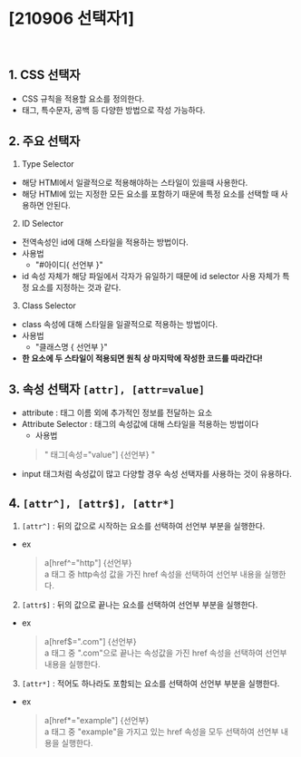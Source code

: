 # [210906 선택자1]

</br>

## 1. CSS 선택자

- CSS 규칙을 적용할 요소를 정의한다.
- 태그, 특수문자, 공백 등 다양한 방법으로 작성 가능하다.

## 2. 주요 선택자

1. Type Selector

- 해당 HTMl에서 일괄적으로 적용해야하는 스타일이 있을때 사용한다.
- 해당 HTMl에 있는 지정한 모든 요소를 포함하기 때문에 특정 요소를 선택할 때 사용하면 안된다.

2. ID Selector

- 전역속성인 id에 대해 스타일을 적용하는 방법이다.
- 사용법
  - "#아이디{ 선언부 }"
- id 속성 자체가 해당 파일에서 각자가 유일하기 때문에 id selector 사용 자체가 특정 요소를 지정하는 것과 같다.

3. Class Selector

- class 속성에 대해 스타일을 일괄적으로 적용하는 방법이다.
- 사용법
  - "클래스명 { 선언부 }"
- **한 요소에 두 스타일이 적용되면 원칙 상 마지막에 작성한 코드를 따라간다!**

## 3. 속성 선택자 ```[attr], [attr=value]```

- attribute : 태그 이름 외에 추가적인 정보를 전달하는 요소
- Attribute Selector : 태그의 속성값에 대해 스타일을 적용하는 방법이다
  - 사용법
  >" 태그[속성="value"] {선언부} "
- input 태그처럼 속성값이 많고 다양할 경우 속성 선택자를 사용하는 것이 유용하다.

## 4. ```[attr^], [attr$], [attr*]```

1. ```[attr^]``` : 뒤의 값으로 시작하는 요소를 선택하여 선언부 부분을 실행한다.
- ex
  > a[href^="http"] {선언부} </br>
  > a 태그 중 http속성 값을 가진 href 속성을 선택하여 선언부 내용을 실행한다.

2. ```[attr$]``` : 뒤의 값으로 끝나는 요소를 선택하여 선언부 부분을 실행한다.
- ex
  > a[href$=".com"] {선언부} </br>
  > a 태그 중 ".com"으로 끝나는 속성값을 가진 href 속성을 선택하여 선언부 내용을 실행한다.

3. ```[attr*]``` : 적어도 하나라도 포함되는 요소를 선택하여 선언부 부분을 실행한다.
- ex
  > a[href*="example"] {선언부} </br>
  >a 태그 중 "example"을 가지고 있는 href 속성을 모두 선택하여 선언부 내용을 실행한다.

